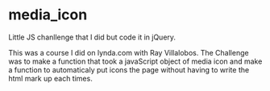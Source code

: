 # media_icon
Little JS chanllenge that I did but code it in jQuery.

This was a course I did on lynda.com with Ray Villalobos. 
The Challenge was to make a function that took a javaScript object of media icon and make a function to automaticaly
put icons the page without having to write the html mark up each times.
